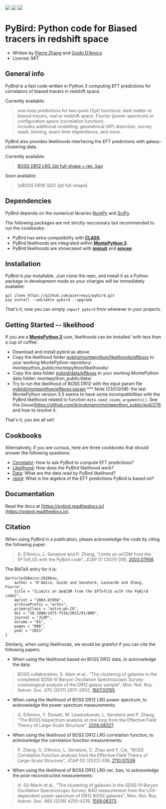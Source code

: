 [![](https://img.shields.io/badge/arXiv-2003.07956%20-red.svg)](https://arxiv.org/abs/2003.07956)
[![](http://img.shields.io/badge/license-MIT-blue.svg?style=flat)](https://github.com/pierrexyz/pybird/blob/master/LICENSE)
[![](https://readthedocs.org/projects/pybird/badge/?version=latest)](https://pybird.readthedocs.io/en/latest/?badge=latest)

# PyBird: Python code for Biased tracers in redshift space
* Written by [Pierre Zhang](mailto:pierrexyz@protonmail.com) and [Guido D'Amico](mailto:damico.guido@gmail.com)
* License: MIT

## General info
PyBird is a fast code written in Python 3 computing EFT predictions for correlators of biased tracers in redshift space. 

Currently available: 
> one-loop predictions for two-point (2pt) functions: dark matter or biased tracers, real or redshift space, Fourier (power spectrum) or configuration space (correlation function).  
> includes additional modelling: geometrical (AP) distortion, survey mask, binning, exact-time dependence, and more. 

PyBird also provides likelihoods interfacing the EFT predictions with galaxy-clustering data. 

Currently available: 
> [BOSS DR12 LRG 2pt full-shape + rec. bao](https://github.com/pierrexyz/pybird/montepython/likelihoods/eftboss)

Soon available: 
> [eBOSS DR16 QSO 2pt full-shape]

## Dependencies
PyBird depends on the numerical libraries [NumPy](https://numpy.org/) and [SciPy](http://scipy.org/).  

The following packages are not strictly neccessary but recommended to run the cookbooks:
* PyBird has extra compatibility with **[CLASS](https://lesgourg.github.io/class_public/class.html)**.  
* PyBird likelihoods are integrated within **[MontePython 3](https://github.com/brinckmann/montepython_public)**. 
* PyBird likelihoods are showcased with **[iminuit](https://iminuit.readthedocs.io/)** and **[emcee](https://emcee.readthedocs.io/)**. 

## Installation
PyBird is pip-installable.
Just clone the repo, and install it as a Python package in development mode so your changes will be immediately available:
```
git clone https://github.com/pierrexyz/pybird.git
pip install --editable pybird --upgrade
```
That's it, now you can simply `import pybird` from wherever in your projects.

## Getting Started -- likelihood
If you are a **[MontePython 3](https://github.com/brinckmann/montepython_public)** user, likelihoods can be installed 'with less than a cup of coffee'.
* Download and install pybird as above
* Copy the likelihood folder [pybird/montepython/likelihoods/eftboss](https://github.com/pierrexyz/pybird/montepython/likelihoods/eftboss) to your working MontePython repository: montepython_public/montepython/likelihoods/ 
* Copy the data folder [pybird/data/eftboss](https://github.com/pierrexyz/pybird/data/eftboss) to your working MontePython data folder: montepython_public/data/
* Try to run the likelihood of BOSS DR12 with the input param file [pybird/montepython/eftboss.param](https://github.com/pierrexyz/pybird/montepython/eftboss.param)
*** Note (23/03/08): the last MontePython version 3.5 seems to have some incompatibilities with the PyBird likelihood related to function `data.need_cosmo_arguments()`. See this [issue]https://github.com/brinckmann/montepython_public/pull/276 and how to resolve it. 

That's it, you are all set!

## Cookbooks
Alternatively, if you are curious, here are three cookbooks that should answer the following questions: 
* [Correlator](https://github.com/pierrexyz/pybird/notebooks/correlator_cookbook.ipynb): How to ask PyBird to compute EFT predictions? 
* [Likelihood](https://github.com/pierrexyz/pybird/notebooks/likelihood_cookbook.ipynb): How does the PyBird likelihood work? 
* [Data](https://github.com/pierrexyz/pybird/notebooks/data_cookbook.ipynb): What are the data read by PyBird likelihood?
* [cbird](https://github.com/pierrexyz/pybird/notebooks/cbird.nb): What is the algebra of the EFT predictions PyBird is based on?

## Documentation
Read the docs at [https://pybird.readthedocs.io](https://pybird.readthedocs.io).

## Citation
When using PyBird in a publication, please acknowledge the code by citing the following paper: 
> G. D’Amico, L. Senatore and P. Zhang, "Limits on wCDM from the EFTofLSS with the PyBird code", JCAP 01 (2021) 006, [2003.07956](https://arxiv.org/abs/2003.07956)

The BibTeX entry for it is:
```
@article{DAmico:2020kxu,
    author = "D'Amico, Guido and Senatore, Leonardo and Zhang, Pierre",
    title = "{Limits on $w$CDM from the EFTofLSS with the PyBird code}",
    eprint = "2003.07956",
    archivePrefix = "arXiv",
    primaryClass = "astro-ph.CO",
    doi = "10.1088/1475-7516/2021/01/006",
    journal = "JCAP",
    volume = "01",
    pages = "006",
    year = "2021"
}
```

Similarly, when using likelihoods, we would be grateful if you can cite the following papers. 

* When using the likelihood based on BOSS DR12 data, to acknowledge the data: 
> BOSS collaboration, S. Alam et al., "The clustering of galaxies in the completed SDSS-III Baryon Oscillation Spectroscopic Survey: cosmological analysis of the DR12 galaxy sample", Mon. Not. Roy. Astron. Soc. 470 (2017) 2617–2652, [1607.03155](https://arxiv.org/abs/1607.03155).


* When using the likelihood of BOSS DR12 LRG power spectrum, to acknowledge the power spectrum measurements: 
> G. D’Amico, Y. Donath, M. Lewandowski, L. Senatore and P. Zhang, "The BOSS bispectrum analysis at one loop from the Effective Field Theory of Large-Scale Structure", [2206.08327](https://arxiv.org/abs/2206.08327). 

* When using the likelihood of BOSS DR12 LRG correlation function, to acknowledge the correlation function measurements: 
> P. Zhang, G. D’Amico, L. Senatore, C. Zhao and Y. Cai, "BOSS Correlation Function analysis from the Effective Field Theory of Large-Scale Structure", JCAP 02 (2022) 036, [2110.07539](https://arxiv.org/abs/2110.07539). 

* When using the likelihood of BOSS DR12 LRG rec. bao, to acknowledge the post-reconstructed measurements: 
> H. Gil-Marín et al., "The clustering of galaxies in the SDSS-III Baryon Oscillation Spectroscopic Survey: BAO measurement from the LOS-dependent power spectrum of DR12 BOSS galaxies", Mon. Not. Roy. Astron. Soc. 460 (2016) 4210–4219, [1509.06373](https://arxiv.org/abs/1509.06373). 
